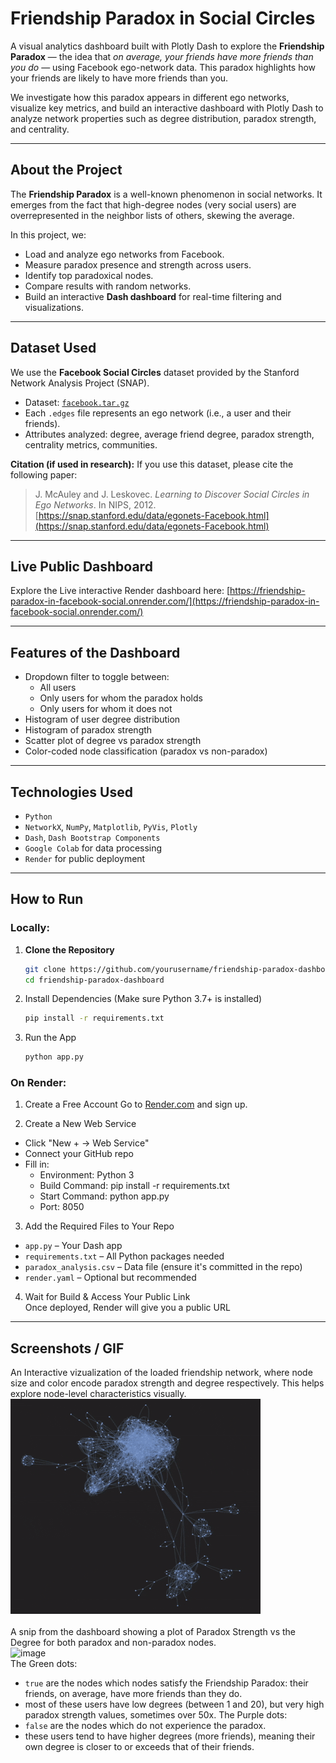 # Friendship Paradox in Social Circles

A visual analytics dashboard built with Plotly Dash to explore the **Friendship Paradox** — the idea that *on average, your friends have more friends than you do* — using Facebook ego-network data. This paradox highlights how your friends are likely to have more friends than you.

We investigate how this paradox appears in different ego networks, visualize key metrics, and build an interactive dashboard with Plotly Dash to analyze network properties such as degree distribution, paradox strength, and centrality.

---

## About the Project

The **Friendship Paradox** is a well-known phenomenon in social networks. It emerges from the fact that high-degree nodes (very social users) are overrepresented in the neighbor lists of others, skewing the average.

In this project, we:
- Load and analyze ego networks from Facebook.
- Measure paradox presence and strength across users.
- Identify top paradoxical nodes.
- Compare results with random networks.
- Build an interactive **Dash dashboard** for real-time filtering and visualizations.

---

## Dataset Used

We use the **Facebook Social Circles** dataset provided by the Stanford Network Analysis Project (SNAP).

- Dataset: [`facebook.tar.gz`](https://snap.stanford.edu/data/ego-Facebook.html)
- Each `.edges` file represents an ego network (i.e., a user and their friends).
- Attributes analyzed: degree, average friend degree, paradox strength, centrality metrics, communities.

**Citation (if used in research):**
If you use this dataset, please cite the following paper:

> J. McAuley and J. Leskovec. *Learning to Discover Social Circles in Ego Networks*. In NIPS, 2012.  
> [https://snap.stanford.edu/data/egonets-Facebook.html](https://snap.stanford.edu/data/egonets-Facebook.html)

---

## Live Public Dashboard

Explore the Live interactive Render dashboard here: [https://friendship-paradox-in-facebook-social.onrender.com/](https://friendship-paradox-in-facebook-social.onrender.com/)

---

## Features of the Dashboard

- Dropdown filter to toggle between:
  - All users
  - Only users for whom the paradox holds
  - Only users for whom it does not
- Histogram of user degree distribution
- Histogram of paradox strength
- Scatter plot of degree vs paradox strength
- Color-coded node classification (paradox vs non-paradox)

---

## Technologies Used

- `Python`
- `NetworkX`, `NumPy`, `Matplotlib`, `PyVis`, `Plotly`
- `Dash`, `Dash Bootstrap Components`
- `Google Colab` for data processing
- `Render` for public deployment

---

## How to Run

### Locally:
1. **Clone the Repository**
   ```bash
   git clone https://github.com/yourusername/friendship-paradox-dashboard.git
   cd friendship-paradox-dashboard
   ```
2. Install Dependencies
   (Make sure Python 3.7+ is installed)
    ```bash
    pip install -r requirements.txt
    ```
3. Run the App
   ```bash
   python app.py
   ```
   
### On Render:
1. Create a Free Account
Go to [Render.com](https://render.com/) and sign up.

2. Create a New Web Service
- Click "New + → Web Service"
- Connect your GitHub repo
- Fill in:
  - Environment: Python 3
  - Build Command: pip install -r requirements.txt
  - Start Command: python app.py
  - Port: 8050

3. Add the Required Files to Your Repo
  - `app.py` – Your Dash app
  - `requirements.txt` – All Python packages needed
  - `paradox_analysis.csv` – Data file (ensure it's committed in the repo)
  - `render.yaml` – Optional but recommended
4. Wait for Build & Access Your Public Link <br>
Once deployed, Render will give you a public URL

---

## Screenshots / GIF

An Interactive vizualization of the loaded friendship network, where node size and color encode paradox strength and degree respectively. This helps explore node-level characteristics visually.<br>
![Vizualize the network](Vizualize%20Network.gif)<br><br>
A snip from the dashboard showing a plot of Paradox Strength vs the Degree for both paradox and non-paradox nodes.<br>
<img width="1679" height="481" alt="image" src="https://github.com/user-attachments/assets/a785fd03-c77d-4395-9ecb-01699a23bdd3" /><br>
The Green dots:
- `true` are the nodes which nodes satisfy the Friendship Paradox: their friends, on average, have more friends than they do.<br>
- most of these users have low degrees (between 1 and 20), but very high paradox strength values, sometimes over 50x.
The Purple dots:
- `false` are the nodes which do not experience the paradox.<br>
- these users tend to have higher degrees (more friends), meaning their own degree is closer to or exceeds that of their friends.

